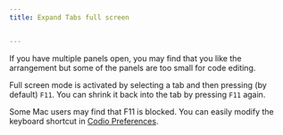 ```yaml
---
title: Expand Tabs full screen


---
```


If you have multiple panels open, you may find that you like the arrangement but some of the panels are too small for code editing.

Full screen mode is activated by selecting a tab and then pressing (by default) `F11`. You can shrink it back into the tab by pressing `F11` again.

Some Mac users may find that F11 is blocked. You can easily modify the keyboard shortcut in [Codio Preferences](/ide/customization/codio-prefs).

